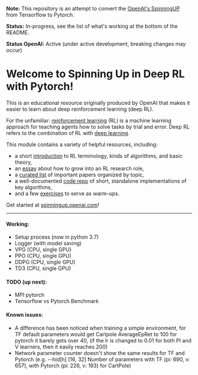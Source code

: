 **Note:** This repository is an attempt to convert the [OpenAI's SpinningUP](https://github.com/openai/spinningup/) from Tensorflow to Pytorch.

**Status:** In-progress, see the list of what's working at the bottom of the README.

**Status OpenAI:** Active (under active development, breaking changes may occur)

Welcome to Spinning Up in Deep RL with Pytorch! 
===============================================

This is an educational resource originally produced by OpenAI that makes it easier to learn about deep reinforcement learning (deep RL).

For the unfamiliar: [reinforcement learning](https://en.wikipedia.org/wiki/Reinforcement_learning) (RL) is a machine learning approach for teaching agents how to solve tasks by trial and error. Deep RL refers to the combination of RL with [deep learning](http://ufldl.stanford.edu/tutorial/).

This module contains a variety of helpful resources, including:

- a short [introduction](https://spinningup.openai.com/en/latest/spinningup/rl_intro.html) to RL terminology, kinds of algorithms, and basic theory,
- an [essay](https://spinningup.openai.com/en/latest/spinningup/spinningup.html) about how to grow into an RL research role,
- a [curated list](https://spinningup.openai.com/en/latest/spinningup/keypapers.html) of important papers organized by topic,
- a well-documented [code repo](https://github.com/openai/spinningup) of short, standalone implementations of key algorithms,
- and a few [exercises](https://spinningup.openai.com/en/latest/spinningup/exercises.html) to serve as warm-ups.

Get started at [spinningup.openai.com](https://spinningup.openai.com)!


----------
#### Working:
* Setup process (now in python 3.7)
* Logger (with model saving)
* VPG (CPU, single GPU)
* PPO (CPU, single GPU)
* DDPG (CPU, single GPU)
* TD3 (CPU, single GPU)

#### TODO (up next):
* MPI pytorch
* Tensorflow vs Pytorch Benchmark

#### Known issues:
* A difference has been noticed when training a simple environment, for TF default parameters would get Cartpole AverageEpRet to 100  for pytorch it barely gets over 40, (if the lr is changed to 0.01 for both PI and V learners, then it easily reaches 200)
* Network parameter counter doesn't show the same results for TF and Pytorch (e.g. --hid[h] [16, 32] Number of parameters with TF (pi: 690, v: 657), with Pytorch (pi: 226, v: 193) for CartPole)